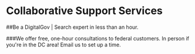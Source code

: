# Collaborative Support Services

##Be a DigitalGov | Search expert in less than an hour.

###We offer free, one-hour consultations to federal customers. In person if you're in the DC area! Email us to set up a time.
